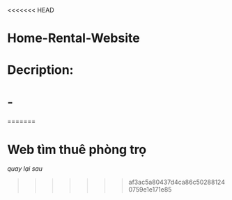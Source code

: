 <<<<<<< HEAD
# Home-Rental-Website
# Decription: 
# - 
=======
# Web tìm thuê phòng trọ
*quay lại sau*
>>>>>>> af3ac5a80437d4ca86c502881240759e1e171e85

